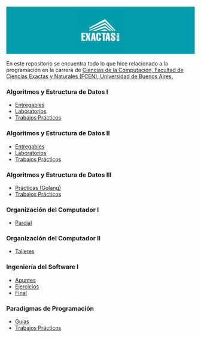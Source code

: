 ![Logo](Logo.png)

En este repositorio se encuentra todo lo que hice relacionado a la programación en la carrera de [Ciencias de la Computación, Facultad de Ciencias Exactas y Naturales (FCEN), Universidad de Buenos Aires.
](https://computacion.dc.uba.ar/plan-de-estudios-1993/)

### Algoritmos y Estructura de Datos I

- [Entregables](Algoritmos-1/Entregables/)
- [Laboratorios](Algoritmos-1/Laboratorios/)
- [Trabajos Prácticos](Algoritmos-1/Trabajos-Prácticos/)

### Algoritmos y Estructura de Datos II

- [Entregables](Algoritmos-2/Entregables/)
- [Laboratorios](Algoritmos-2/Laboratorios/)
- [Trabajos Prácticos](Algoritmos-2/Trabajos-Prácticos/) 

### Algoritmos y Estructura de Datos III

- [Prácticas (Golang)](Algoritmos-3/Practicas/)
- [Trabajos Prácticos](Algoritmos-3/Trabajos-Prácticos)

### Organización del Computador I

- [Parcial](OrganizaciónDelComputador-1/Parcial)

### Organización del Computador II

- [Talleres](OrganizaciónDelComputador-2/Talleres)


### Ingeniería del Software I

- [Apuntes](IngenieríaDelSoftware-1/Apuntes)
- [Ejercicios](IngenieríaDelSoftware-1/Ejercicios)
- [Final](IngenieríaDelSoftware-1/Final)

### Paradigmas de Programación

- [Guías](ParadigmasDeProgramación/Guias)
- [Trabajos Prácticos](ParadigmasDeProgramación/Trabajos-Prácticos)
















